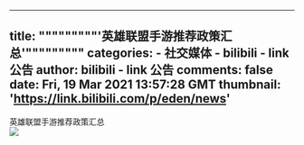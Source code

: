 
---
title: """""""""'英雄联盟手游推荐政策汇总'"""""""""
categories: 
    - 社交媒体
    - bilibili - link 公告
author: bilibili - link 公告
comments: false
date: Fri, 19 Mar 2021 13:57:28 GMT
thumbnail: 'https://link.bilibili.com/p/eden/news'
---

<div>   
英雄联盟手游推荐政策汇总<br><img src="https://link.bilibili.com/p/eden/news" referrerpolicy="no-referrer">  
</div>
            